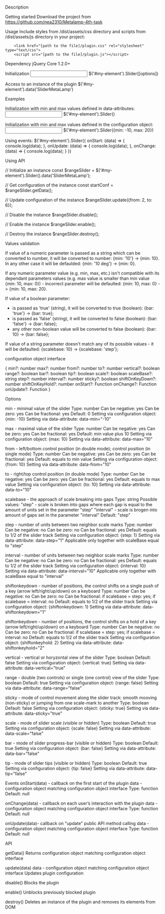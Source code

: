 Description

Getting started
Download the project from https://github.com/nea2310/Metalamp-4th-task

Usage
Include styles from /dist/assets/css directory and scripts from /dist/assets/js directory in your project:

        <link href="[path to the file]/plugin.css" rel="stylesheet" type="text/css">
        <script src="[path to the file]/plugin.js"></script>

Dependency
jQuery Core 1.2.0+

Initialization
<input id = "my-element">
$('#my-element').Slider([options])


Access to an instance of the plugin
$('#my-element').data('SliderMetaLamp')

Examples

Initialization with min and max values defined in data-attributes:
<input id = "my-element" data-min="-10" data-max="20">
$('#my-element').Slider()

Initialization with min and max values defined in the configuration object:
<input id = "my-element">
$('#my-element').Slider({min: -10, max: 20})

Using events:
$('#my-element').Slider({
			onStart: (data) => {
				console.log(data);
			},
			onUpdate: (data) => {
				console.log(data);
			},
			onChange: (data) => {
				console.log(data);
			}
		})

Using API

// Initialize an instance
const $rangeSlider = $('#my-element').Slider().data('SliderMetaLamp');

// Get configuration of the instance
const startConf = $rangeSlider.getData();

// Update configuration of the instance
$rangeSlider.update({from: 2, to: 6});

// Disable the instance
$rangeSlider.disable();

// Enable the instance
$rangeSlider.enable();

// Destroy the instance
$rangeSlider.destroy();


Values validation

If value of a numeric parameter is passed as a string which can be converted to number, it will be converted to number:
{min: '10'} -> {min: 10}. In any other case it will be defaulded: {min: '10 deg'} -> {min: 0}.

If any numeric parameter value (e.g. min, max, etc.) isn't compatible with its dependant parameters values (e.g. max value is smaller than min value {min: 10, max: 0}) - incorrect parameter will be defaulted: {min: 10, max: 0} -> {min: 10, max: 20}.

If value of a boolean parameter:
- is passed as 'true' (string), it will be converted to true (boolean): {bar: 'true'} -> {bar: true};
- is passed as 'false' (string), it will be converted to false (boolean): {bar: 'false'} -> {bar: false};
- any other non-boolean value will be converted to false (boolean): {bar: 10} -> {bar: false};

If value of a string parameter doesn't match any of its possible values - it will be defaulted:
{scalebase: 10} -> {scalebase: 'step'};


configuration object interface

 {
	min?: number
	max?: number
	from?: number
	to?: number
	vertical?: boolean
	range?: boolean
	bar?: boolean
	tip?: boolean
	scale?: boolean
	scaleBase?: string
	step?: number
	interval?: number
	sticky?: boolean
	shiftOnKeyDown?: number
	shiftOnKeyHold?: number
	onStart?: Function
	onChange?: Function
	onUpdate?: Function
}



Options

min - minimal value of the slider
Type: number
Can be negative: yes
Can be zero: yes
Can be fractional: yes
Default: 0
Setting via configuration object: {min: -10}
Setting via data-attribute: data-min="-10"

max - maximal value of the slider
Type: number
Can be negative: yes
Can be zero: yes
Can be fractional: yes
Default: min value plus 10
Setting via configuration object: {max: 10}
Setting via data-attribute: data-max="10"

from - left/bottom control position (in double mode); control position (in single mode)
Type: number
Can be negative: yes
Can be zero: yes
Can be fractional: yes
Default: equals to min value
Setting via configuration object: {from: 10}
Setting via data-attribute: data-from="10"

to - right/top control position (in double mode)
Type: number
Can be negative: yes
Can be zero: yes
Can be fractional: yes
Default: equals to max value
Setting via configuration object: {to: 10}
Setting via data-attribute: data-to="10"

scalebase - the approach of scale breaking into gaps
Type: string
Possible values:
	"step" - scale is broken into gaps where each gap is equal to the amount of units set in the parameter "step"
	"interval" - scale is brogen into amount of gaps set in the parameter "interval"
Default: "step"

step - number of units between two neighbor scale marks
Type: number
Can be negative: no
Can be zero: no
Can be fractional: yes
Default: equals to 1/2 of the slider track 
Setting via configuration object: {step: 1}
Setting via data-attribute: data-step="1"
Applicable only together with scaleBase equal to "step"

interval - number of units between two neighbor scale marks
Type: number
Can be negative: no
Can be zero: no
Can be fractional: yes
Default: equals to 1/2 of the slider track 
Setting via configuration object: {interval: 10}
Setting via data-attribute: data-interval="10"
Applicable only together with scaleBase equal to "interval"

shiftonkeydown - number of positions, the control shifts on a single push of a key (arrow left/right/up/down) on a keyboard 
Type: number
Can be negative: no
Can be zero: no
Can be fractional: if scalebase = step: yes; if scalebase = interval: no
Default: equals to 1/2 of the slider track 
Setting via configuration object: {shiftonkeydown: 1}
Setting via data-attribute: data-shiftonkeydown="1"

shiftonkeydown - number of positions, the control shifts on a hold of a key (arrow left/right/up/down) on a keyboard 
Type: number
Can be negative: no
Can be zero: no
Can be fractional: if scalebase = step: yes; if scalebase = interval: no
Default: equals to 1/2 of the slider track 
Setting via configuration object: {shiftonkeyhold: 2}
Setting via data-attribute: data-shiftonkeyhold="2"

vertical - vertical or horyzontal view of the slider
Type: boolean
Default: false
Setting via configuration object: {vertical: true}
Setting via data-attribute: data-vertical="true"

range - double (two controls) or single (one control) view of the slider
Type: boolean
Default: true 
Setting via configuration object: {range: false}
Setting via data-attribute: data-range="false"

sticky - mode of control movement along the slider track: smooth mooving (non-sticky) or jumping from one scale-mark to another 
Type: boolean
Default: false 
Setting via configuration object: {sticky: true}
Setting via data-attribute: data-sticky="true"

scale - mode of slider scale (visible or hidden) 
Type: boolean
Default: true 
Setting via configuration object: {scale: false}
Setting via data-attribute: data-scale="false"

bar - mode of slider progress-bar (visible or hidden) 
Type: boolean
Default: true 
Setting via configuration object: {bar: false}
Setting via data-attribute: data-bar="false"

tip - mode of slider tips (visible or hidden) 
Type: boolean
Default: true 
Setting via configuration object: {tip: false}
Setting via data-attribute: data-tip="false"


Events
onStart(data) - callback on the first start of the plugin
data - configuration object matching configuration object interface
Type: function
Default: null

onChange(data) - callback on each user’s interaction with the plugin 
data - configuration object matching configuration object interface
Type: function
Default: null

onUpdate(data)- callback on "update" public API method calling 
data - configuration object matching configuration object interface
Type: function
Default: null


API

getData()
Returns configuration object matching configuration object interface

update(data)
data - configuration object matching configuration object interface
Updates plugin configuration

disable()
Blocks the plugin

enable()
Unblocks previously blocked plugin

destroy()
Deletes an instance of the plugin and removes its elements from DOM




